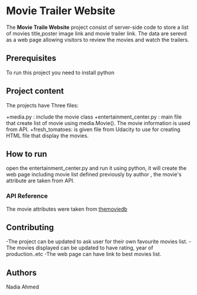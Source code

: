 # Movie Trailer Website
The **Movie Traile Website** project consist of server-side code to store a list of movies title,poster image link and movie trailer link. The data are serevd as a web page allowing visitors to review the movies and watch the trailers. 


## Prerequisites
To run this project you need to install python

## Project content
The projects have Three files:

+media.py : include the movie class 
+entertainment_center.py : main file that create list of movie using media.Movie(). The movie information is used from API.
+fresh_tomatoes: is given file from Udacity to use for creating HTML file that display the movies.

## How to run
open the entertainment_center.py and run it using python,
it will create the web page including movie list defined previously by 
author , the movie's attribute are taken from API.


### API Reference
The movie attributes were taken from [themoviedb](https://www.themoviedb.org/documentation/api)

## Contributing

-The project can be updated to ask user for their own
 favourite movies list.
-The movies displayed can be updated to have rating, year of production..etc
-The web page can have link to best movies list.

## Authors
 Nadia Ahmed